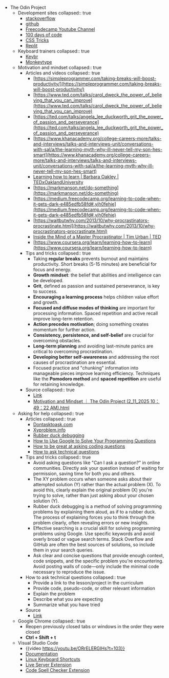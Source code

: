 - The Odin Project
	- Development sites
	  collapsed:: true
		- [stackoverflow](http://stackoverflow.com/)
		- [github](https://github.com/)
		- [Freecodecamp Youtube Channel](https://www.youtube.com/c/Freecodecamp)
		- [100 days of code](https://www.100daysofcode.com/)
		- [CSS Tricks](https://css-tricks.com/)
		- [Replit](https://replit.com/)
	- Keyboard trainers
	  collapsed:: true
		- [Keybr](https://www.keybr.com/)
		- [Monkeytype](https://monkeytype.com/)
	- Motivation and mindset
	  collapsed:: true
		- Articles and videos
		  collapsed:: true
			- [https://simpleprogrammer.com/taking-breaks-will-boost-productivity/](https://simpleprogrammer.com/taking-breaks-will-boost-productivity/)
			- [https://www.ted.com/talks/carol_dweck_the_power_of_believing_that_you_can_improve](https://www.ted.com/talks/carol_dweck_the_power_of_believing_that_you_can_improve)
			- [https://ted.com/talks/angela_lee_duckworth_grit_the_power_of_passion_and_perseverance](https://ted.com/talks/angela_lee_duckworth_grit_the_power_of_passion_and_perseverance)
			- [https://www.khanacademy.org/college-careers-more/talks-and-interviews/talks-and-interviews-unit/conversations-with-sal/a/the-learning-myth-why-ill-never-tell-my-son-hes-smart](https://www.khanacademy.org/college-careers-more/talks-and-interviews/talks-and-interviews-unit/conversations-with-sal/a/the-learning-myth-why-ill-never-tell-my-son-hes-smart)
			- [Learning how to learn | Barbara Oakley | TEDxOaklandUniversity](https://www.youtube.com/watch?v=O96fE1E-rf8)
			- [https://markmanson.net/do-something](https://markmanson.net/do-something)
			- [https://medium.freecodecamp.org/learning-to-code-when-it-gets-dark-e485edfb58fd#.yjh0fehje](https://medium.freecodecamp.org/learning-to-code-when-it-gets-dark-e485edfb58fd#.yjh0fehje)
			- [https://waitbutwhy.com/2013/10/why-procrastinators-procrastinate.html](https://waitbutwhy.com/2013/10/why-procrastinators-procrastinate.html)
			- [Inside the Mind of a Master Procrastinator | Tim Urban | TED](https://youtu.be/arj7oStGLkU)
			- [https://www.coursera.org/learn/learning-how-to-learn](https://www.coursera.org/learn/learning-how-to-learn)
		- Tips and tricks
		  collapsed:: true
			- Taking **regular breaks** prevents burnout and maintains productivity.
			  Short breaks (5-15 minutes) are beneficial for focus and energy.
			- **Growth mindset**: the belief that abilities and intelligence can be developed.
			- **Grit**, defined as passion and sustained perseverance, is key to success.
			- **Encouraging a learning process** helps children value effort and growth.
			- **Focused and diffuse modes of thinking** are important for processing information.
			  Spaced repetition and active recall improve long-term retention.
			- **Action precedes motivation**; doing something creates momentum for further action.
			- **Consistency, persistence, and self-belief** are crucial for overcoming obstacles.
			- **Long-term planning** and avoiding last-minute panics are critical to overcoming procrastination.
			- **Developing better self-awareness** and addressing the root causes of procrastination are essential.
			- Focused practice and "chunking" information into manageable pieces improve learning efficiency.
			  Techniques like the **Pomodoro method** and **spaced repetition** are useful for retaining knowledge.
		- Source
		  collapsed:: true
			- [Link](https://www.theodinproject.com/lessons/foundations-motivation-and-mindset)
			- [Motivation and Mindset ｜ The Odin Project (2_11_2025 10：49：22 AM).html](../assets/Motivation_and_Mindset_｜_The_Odin_Project_(2_11_2025_10：49：22_AM)_1739285377472_0.html)
	- Asking for help
	  collapsed:: true
		- Articles
		  collapsed:: true
			- [Dontasktoask.com](https://dontasktoask.com/)
			- [Xyproblem.info](https://xyproblem.info/)
			- [Rubber duck debugging](https://en.wikipedia.org/wiki/Rubber_duck_debugging)
			- [How to Use Google to Solve Your Programming Questions](https://old.codinginflow.com/google-programming-questions)
			- [How to be great at asking coding questions](https://medium.com/@gordon_zhu/how-to-be-great-at-asking-questions-e37be04d0603)
			- [How to ask technical questions](https://www.theodinproject.com/guides/community/how_to_ask)
		- Tips and tricks
		  collapsed:: true
			- Avoid asking questions like "Can I ask a question?" in online communities.
			  Directly ask your question instead of waiting for permission, saving time for both you and others.
			- The XY problem occurs when someone asks about their attempted solution (Y) rather than the actual problem (X).
			  To avoid this, clearly explain the original problem (X) you're trying to solve, rather than just asking about your chosen solution (Y).
			- Rubber duck debugging is a method of solving programming problems by explaining them aloud, as if to a rubber duck.
			  The process of explaining forces you to think through the problem clearly, often revealing errors or new insights.
			- Effective searching is a crucial skill for solving programming problems using Google.
			  Use specific keywords and avoid overly broad or vague search terms.
			  Stack Overflow and GitHub are often the best sources of solutions, so include them in your search queries.
			- Ask clear and concise questions that provide enough context, code snippets, and the specific problem you're encountering.
			  Avoid posting walls of code—only include the minimal code necessary to reproduce the issue.
		- How to ask technical questions
		  collapsed:: true
			- Provide a link to the lesson/project in the curriculum
			- Provide code, pseudo-code, or other relevant information
			- Explain the problem
			- Describe what you are expecting
			- Summarize what you have tried
		- Source
			- [Link](https://www.theodinproject.com/lessons/foundations-asking-for-help)
	- Google Chrome
	  collapsed:: true
		- Reopen previously closed tabs or windows in the order they were closed
		- **Ctrl + Shift + t**
	- Visual Studio Code
		- {{video https://youtu.be/ORrELERGIHs?t=103}}
		- [Documentation](https://code.visualstudio.com/docs)
		- [Linux Keyboard Shortcuts](../assets/keyboard-shortcuts-linux_1729243076024_0.pdf)
		- [Live Server Extension](https://marketplace.visualstudio.com/items?itemName=ms-vscode.live-server)
		- [Code Spell Checker Extension](https://marketplace.visualstudio.com/items?itemName=streetsidesoftware.code-spell-checker)